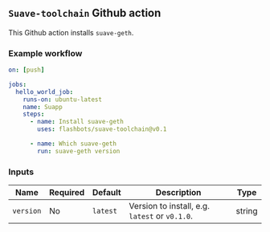 ## `Suave-toolchain` Github action

This Github action installs `suave-geth`.

### Example workflow

```yaml
on: [push]

jobs:
  hello_world_job:
    runs-on: ubuntu-latest
    name: Suapp
    steps:
      - name: Install suave-geth
        uses: flashbots/suave-toolchain@v0.1

      - name: Which suave-geth
        run: suave-geth version
```

### Inputs

| **Name**  | **Required** | **Default** | **Description**                                | **Type** |
| --------- | ------------ | ----------- | ---------------------------------------------- | -------- |
| `version` | No           | `latest`    | Version to install, e.g. `latest` or `v0.1.0`. | string   |

